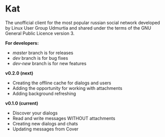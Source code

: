 # Kat
The unofficial client for the most popular russian social network developed by
Linux User Group Udmurtia and shared under the terms of the GNU General Public Licence version 3.

__For developers:__
 + _master_ branch is for releases
 + _dev_ branch is for bug fixes
 + _dev-new_ branch is for new features

__v0.2.0 (next)__
 + Creating the offline cache for dialogs and users
 + Adding the opportunity for working with attachments
 + Adding background refreshing

__v0.1.0 (current)__
 + Discover your dialogs
 + Read and write messages WITHOUT attachments
 + Creating new dialogs and chats
 + Updating messages from Cover
